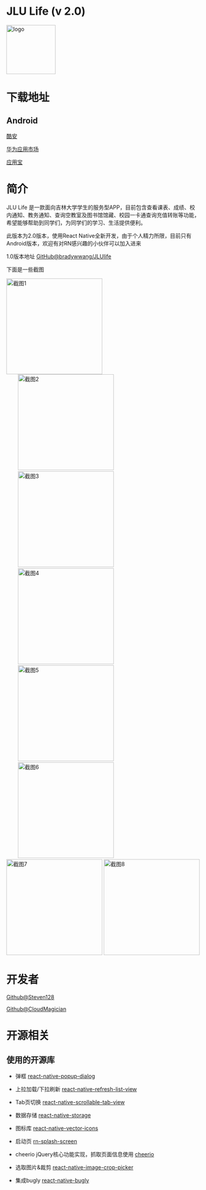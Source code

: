 # JLU Life (v 2.0)

<img src="https://github.com/Steven128/JLUlife/blob/master/App/assets/ic_logo.png" alt="logo" width="128px">

下载地址
============

Android
------------

[酷安](https://www.coolapk.com/apk/210060)

[华为应用市场](http://appstore.huawei.com/app/C100513429)

[应用宝](https://sj.qq.com/myapp/detail.htm?apkName=com.brady.jlulife)


简介
============

JLU Life 是一款面向吉林大学学生的服务型APP，目前包含查看课表、成绩、校内通知、教务通知、查询空教室及图书馆馆藏、校园一卡通查询充值转账等功能，希望能够帮助到同学们，为同学们的学习、生活提供便利。

此版本为2.0版本，使用React Native全新开发，由于个人精力所限，目前只有Android版本，欢迎有对RN感兴趣的小伙伴可以加入进来

1.0版本地址 [GitHub@bradywwang/JLUlife](https://github.com/bradywwang/JLUlife)

下面是一些截图


<div>
  <span style="padding 30px; display: lnline-block">
    <img src="https://github.com/Steven128/JLUlife/blob/master/android/ScreenShots/1.png" alt="截图1" width="250px">
   </span>
  <span style="padding: 30px; display: lnline-block">
    <img src="https://github.com/Steven128/JLUlife/blob/master/android/ScreenShots/2.png" alt="截图2" width="250px">
  </span>
  <span style="padding: 30px; display: lnline-block">
    <img src="https://github.com/Steven128/JLUlife/blob/master/android/ScreenShots/3.png" alt="截图3" width="250px">
  </span>
  <span style="padding: 30px; display: lnline-block">
    <img src="https://github.com/Steven128/JLUlife/blob/master/android/ScreenShots/4.png" alt="截图4" width="250px">
  </span>
  <span style="padding: 30px; display: lnline-block">
    <img src="https://github.com/Steven128/JLUlife/blob/master/android/ScreenShots/5.png" alt="截图5" width="250px">
  </span>
  <span style="padding: 30px; display: lnline-block">
    <img src="https://github.com/Steven128/JLUlife/blob/master/android/ScreenShots/6.png" alt="截图6" width="250px">
  </span>
  <span style="padding 30px; display: lnline-block">
    <img src="https://github.com/Steven128/JLUlife/blob/master/android/ScreenShots/7.png" alt="截图7" width="250px">
   </span>
  <span style="padding 30px; display: lnline-block">
    <img src="https://github.com/Steven128/JLUlife/blob/master/android/ScreenShots/8.png" alt="截图8" width="250px">
   </span>
</div>

开发者
===========

[Github@Steven128](https://github.com/Steven128/)

[Github@CloudMagician](https://github.com/CloudMagician)


开源相关
===========

使用的开源库
-----------

* 弹框  [react-native-popup-dialog](https://github.com/jacklam718/react-native-popup-dialog)

* 上拉加载/下拉刷新  [react-native-refresh-list-view](https://github.com/huanxsd/react-native-refresh-list-view)

* Tab页切换  [react-native-scrollable-tab-view](https://github.com/ptomasroos/react-native-scrollable-tab-view)

* 数据存储  [react-native-storage](https://github.com/sunnylqm/react-native-storage)

* 图标库  [react-native-vector-icons](https://github.com/oblador/react-native-vector-icons)

* 启动页  [rn-splash-screen](https://github.com/mehcode/rn-splash-screen)

* cheerio jQuery核心功能实现，抓取页面信息使用 [cheerio](https://github.com/cheeriojs/cheerio)

* 选取图片&裁剪 [react-native-image-crop-picker](https://github.com/ivpusic/react-native-image-crop-picker)

* 集成bugly [react-native-bugly](https://github.com/canyara/react-native-bugly)
